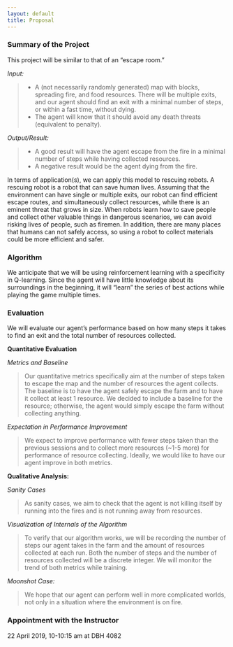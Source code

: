 ```yaml
---
layout: default
title: Proposal
---
```

### Summary of the Project
  This project will be similar to that of an “escape room.”

*Input:*
   > * A (not necessarily randomly generated) map with blocks, spreading fire, and food resources. There will be multiple exits, and our agent should find an exit with a minimal number of steps, or within a fast time, without dying.
   > * The agent will know that it should avoid any death threats (equivalent to penalty).

*Output/Result:*
   > * A good result will have the agent escape from the fire in a minimal number of steps while having collected resources.
   > * A negative result would be the agent dying from the fire.

In terms of application(s),  we can apply this model to rescuing robots. A rescuing robot is a robot that can save human lives. Assuming that the environment can have single or multiple exits, our robot can find efficient escape routes, and simultaneously collect resources, while there is an eminent threat that grows in size. When robots learn how to save people and collect other valuable things in dangerous scenarios, we can avoid risking lives of people, such as firemen. In addition, there are many places that humans can not safely access, so using a robot to collect materials could be more efficient and safer.

### Algorithm 

We anticipate that we will be using reinforcement learning with a specificity in Q-learning. Since the agent will have little knowledge about its surroundings in the beginning, it will “learn” the series of best actions while playing the game multiple times.

### Evaluation

We will evaluate our agent’s performance based on how many steps it takes to find an exit and the total number of resources collected. 

**Quantitative Evaluation**

*Metrics and Baseline*

> Our quantitative metrics specifically aim at the number of steps taken to escape the map and the number of resources the agent  collects. The baseline is to have the agent safely escape the farm and to have it collect at least 1 resource. We decided to include a baseline for the resource; otherwise, the agent would simply escape the farm without collecting anything.

*Expectation in Performance Improvement*

> We expect to improve performance with fewer steps taken than the previous sessions and to collect more resources (~1-5 more) for performance of resource collecting. Ideally, we would like to have our agent improve in both metrics.

**Qualitative Analysis:**

*Sanity Cases*

> As sanity cases, we aim to check that the agent is not killing itself by running into the fires and is not running away from resources.

*Visualization of Internals of the Algorithm*

> To verify that our algorithm works, we will be recording the number of steps our agent takes in the farm and the amount of resources collected at each run. Both the number of steps and the number of resources collected will be a discrete integer. We will monitor the trend of both metrics while training.

*Moonshot Case:*

> We hope that our agent can perform well in more complicated worlds, not only in a situation where the environment is on fire.


### Appointment with the Instructor

22 April 2019, 10-10:15 am at DBH 4082



